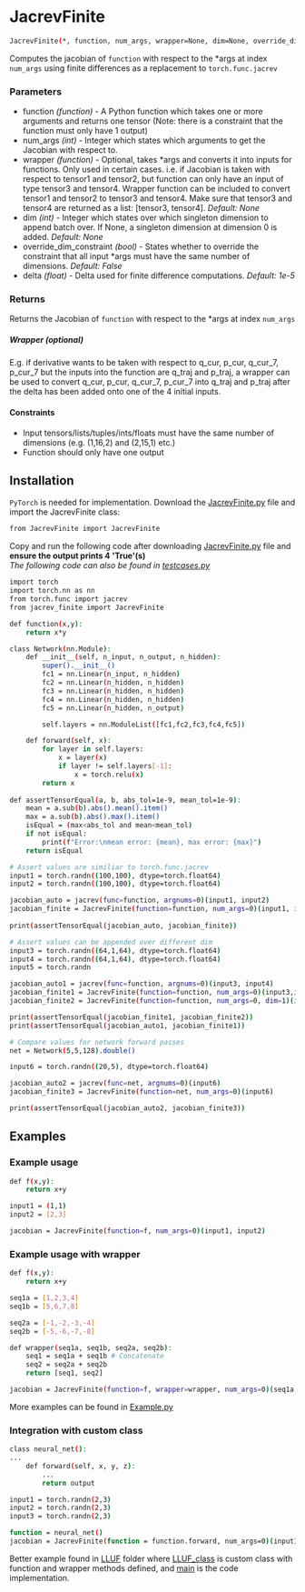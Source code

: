 # JacrevFinite
```bash
JacrevFinite(*, function, num_args, wrapper=None, dim=None, override_dim_constraint=False, delta=1e-5)(*args)
```
Computes the jacobian of `function` with respect to the *args at index `num_args` using finite differences as a replacement to `torch.func.jacrev`

### Parameters
- function *(function)* - A Python function which takes one or more arguments and returns one tensor (Note: there is a constraint that the function must only have 1 output)
- num_args *(int)* - Integer which states which arguments to get the Jacobian with respect to.
- wrapper *(function)* - Optional, takes *args and converts it into inputs for functions. Only used in certain cases. i.e. if Jacobian is taken with respect to tensor1 and tensor2, but function can only have an input of type tensor3 and tensor4. Wrapper function can be included to convert tensor1 and tensor2 to tensor3 and tensor4. Make sure that tensor3 and tensor4 are returned as a list: [tensor3, tensor4]. *Default: None*
- dim *(int)* - Integer which states over which singleton dimension to append batch over. If None, a singleton dimension at dimension 0 is added. *Default: None*
- override_dim_constraint *(bool)* - States whether to override the constraint that all input *args must have the same number of dimensions. *Default: False*
- delta *(float)* - Delta used for finite difference computations. *Default: 1e-5*
### Returns
  Returns the Jacobian of `function` with respect to the *args at index `num_args`
  
##### Wrapper (optional)
  E.g. if derivative wants to be taken with respect to q_cur, p_cur, q_cur_7, p_cur_7 but the inputs into the function are q_traj and p_traj, a wrapper can be used to convert q_cur, p_cur, q_cur_7, p_cur_7 into q_traj and p_traj after the delta has been added onto one of the 4 initial inputs.
#### Constraints
- Input tensors/lists/tuples/ints/floats must have the same number of dimensions (e.g. (1,16,2) and (2,15,1) etc.)
- Function should only have one output

## Installation
`PyTorch` is needed for implementation.
Download the [JacrevFinite.py](https://github.com/schrodingerslemur/jacrev_finite/blob/main/JacrevFinite.py) file and import the JacrevFinite class:
```bash
from JacrevFinite import JacrevFinite
```
Copy and run the following code after downloading [JacrevFinite.py](https://github.com/schrodingerslemur/jacrev_finite/blob/main/JacrevFinite.py) file and **ensure the output prints 4 'True'(s)**
<br>*The following code can also be found in [testcases.py](https://github.com/schrodingerslemur/jacrev_finite/edit/main/testcases.py)*
```bash
import torch
import torch.nn as nn
from torch.func import jacrev
from jacrev_finite import JacrevFinite

def function(x,y):
    return x*y

class Network(nn.Module):
    def __init__(self, n_input, n_output, n_hidden):
        super().__init__()
        fc1 = nn.Linear(n_input, n_hidden)
        fc2 = nn.Linear(n_hidden, n_hidden)
        fc3 = nn.Linear(n_hidden, n_hidden)
        fc4 = nn.Linear(n_hidden, n_hidden)
        fc5 = nn.Linear(n_hidden, n_output)

        self.layers = nn.ModuleList([fc1,fc2,fc3,fc4,fc5])

    def forward(self, x):
        for layer in self.layers:
            x = layer(x)
            if layer != self.layers[-1]:
                x = torch.relu(x)
        return x 
    
def assertTensorEqual(a, b, abs_tol=1e-9, mean_tol=1e-9):
    mean = a.sub(b).abs().mean().item()
    max = a.sub(b).abs().max().item()
    isEqual = (max<abs_tol and mean<mean_tol)
    if not isEqual:
        print(f"Error:\nmean error: {mean}, max error: {max}")
    return isEqual

# Assert values are similiar to torch.func.jacrev
input1 = torch.randn((100,100), dtype=torch.float64)
input2 = torch.randn((100,100), dtype=torch.float64)

jacobian_auto = jacrev(func=function, argnums=0)(input1, input2)
jacobian_finite = JacrevFinite(function=function, num_args=0)(input1, input2)
    
print(assertTensorEqual(jacobian_auto, jacobian_finite))

# Assert values can be appended over different dim
input3 = torch.randn((64,1,64), dtype=torch.float64)
input4 = torch.randn((64,1,64), dtype=torch.float64)
input5 = torch.randn

jacobian_auto1 = jacrev(func=function, argnums=0)(input3, input4)
jacobian_finite1 = JacrevFinite(function=function, num_args=0)(input3,input4)
jacobian_finite2 = JacrevFinite(function=function, num_args=0, dim=1)(input3, input4)

print(assertTensorEqual(jacobian_finite1, jacobian_finite2))
print(assertTensorEqual(jacobian_auto1, jacobian_finite1))

# Compare values for network forward passes
net = Network(5,5,128).double()

input6 = torch.randn((20,5), dtype=torch.float64)

jacobian_auto2 = jacrev(func=net, argnums=0)(input6)
jacobian_finite3 = JacrevFinite(function=net, num_args=0)(input6)

print(assertTensorEqual(jacobian_auto2, jacobian_finite3))
```

## Examples
### Example usage
```bash
def f(x,y):
    return x+y

input1 = (1,1)
input2 = [2,3]

jacobian = JacrevFinite(function=f, num_args=0)(input1, input2)
```

### Example usage with wrapper
```bash
def f(x,y):
    return x+y

seq1a = [1,2,3,4]
seq1b = [5,6,7,8]

seq2a = [-1,-2,-3,-4]
seq2b = [-5,-6,-7,-8]

def wrapper(seq1a, seq1b, seq2a, seq2b):
    seq1 = seq1a + seq1b # Concatenate
    seq2 = seq2a + seq2b
    return [seq1, seq2]

jacobian = JacrevFinite(function=f, wrapper=wrapper, num_args=0)(seq1a, seq1b, seq2a, seq2b)
```
More examples can be found in [Example.py](https://github.com/schrodingerslemur/jacrev_finite/blob/main/Example.py)

### Integration with custom class
```bash
class neural_net():
...
    def forward(self, x, y, z):
        ...
        return output

input1 = torch.randn(2,3)
input2 = torch.randn(2,3)
input3 = torch.randn(2,3)

function = neural_net()
jacobian = JacrevFinite(function = function.forward, num_args=0)(input1, input2, input3)
```
Better example found in [LLUF](https://github.com/schrodingerslemur/jacrev_finite/tree/main/EXAMPLE_LLUF) folder where [LLUF_class](https://github.com/schrodingerslemur/jacrev_finite/tree/main/EXAMPLE_LLUF/LLUF_class.py) is custom class with function and wrapper methods defined, and [main](https://github.com/schrodingerslemur/jacrev_finite/tree/main/EXAMPLE_LLUF/main.py) is the code implementation. 

